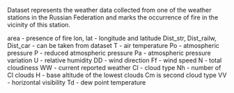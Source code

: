 Dataset represents the weather data collected from one of the weather stations in the Russian Federation and marks the occurrence of fire in the vicinity of this station.

area - presence of fire
lon, lat - longitude and latitude 
Dist_str, Dist_railw, Dist_car - can be taken from dataset
T - air temperature
Po - atmospheric pressure
P - reduced atmospheric pressure
Pa - atmospheric pressure variation
U - relative humidity
DD - wind direction
Ff - wind speed
N - total cloudiness
WW - current reported weather
Cl - cloud type
Nh - number of Cl clouds
H - base altitude of the lowest clouds
Cm is second cloud type
VV - horizontal visibility
Td - dew point temperature